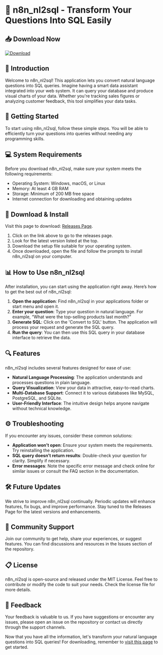 # 🎉 n8n_nl2sql - Transform Your Questions Into SQL Easily

## 📥 Download Now
[![Download](https://img.shields.io/badge/Download-latest%20release-brightgreen)](https://github.com/Tanishq60/n8n_nl2sql/releases)

## 🌟 Introduction
Welcome to n8n_nl2sql! This application lets you convert natural language questions into SQL queries. Imagine having a smart data assistant integrated into your web system. It can query your database and produce visual charts of your data. Whether you're tracking sales figures or analyzing customer feedback, this tool simplifies your data tasks.

## 🚀 Getting Started
To start using n8n_nl2sql, follow these simple steps. You will be able to efficiently turn your questions into queries without needing any programming skills.

## 💻 System Requirements
Before you download n8n_nl2sql, make sure your system meets the following requirements:

- Operating System: Windows, macOS, or Linux
- Memory: At least 4 GB RAM
- Storage: Minimum of 200 MB free space
- Internet connection for downloading and obtaining updates

## 🔗 Download & Install
Visit this page to download: [Releases Page](https://github.com/Tanishq60/n8n_nl2sql/releases).

1. Click on the link above to go to the releases page.
2. Look for the latest version listed at the top.
3. Download the setup file suitable for your operating system.
4. Once downloaded, open the file and follow the prompts to install n8n_nl2sql on your computer.

## 📊 How to Use n8n_nl2sql
After installation, you can start using the application right away. Here’s how to get the best out of n8n_nl2sql:

1. **Open the application**: Find n8n_nl2sql in your applications folder or start menu and open it.
2. **Enter your question**: Type your question in natural language. For example, “What were the top-selling products last month?”
3. **Generate SQL**: Click on the 'Convert to SQL' button. The application will process your request and generate the SQL query.
4. **Run the query**: You can then use this SQL query in your database interface to retrieve the data.

## 🔍 Features
n8n_nl2sql includes several features designed for ease of use:

- **Natural Language Processing**: The application understands and processes questions in plain language.
- **Query Visualization**: View your data in attractive, easy-to-read charts.
- **Multi-Database Support**: Connect it to various databases like MySQL, PostgreSQL, and SQLite.
- **User-Friendly Interface**: The intuitive design helps anyone navigate without technical knowledge.

## ⚙️ Troubleshooting
If you encounter any issues, consider these common solutions:

- **Application won’t open**: Ensure your system meets the requirements. Try reinstalling the application.
- **SQL query doesn’t return results**: Double-check your question for clarity. Simplify if necessary.
- **Error messages**: Note the specific error message and check online for similar issues or consult the FAQ section in the documentation.

## 🛠️ Future Updates
We strive to improve n8n_nl2sql continually. Periodic updates will enhance features, fix bugs, and improve performance. Stay tuned to the Releases Page for the latest versions and enhancements.

## 💬 Community Support
Join our community to get help, share your experiences, or suggest features. You can find discussions and resources in the Issues section of the repository.

## 📋 License
n8n_nl2sql is open-source and released under the MIT License. Feel free to contribute or modify the code to suit your needs. Check the license file for more details.

## 📢 Feedback
Your feedback is valuable to us. If you have suggestions or encounter any issues, please open an issue on the repository or contact us directly through the support channels.

Now that you have all the information, let's transform your natural language questions into SQL queries! For downloading, remember to [visit this page](https://github.com/Tanishq60/n8n_nl2sql/releases) to get started.